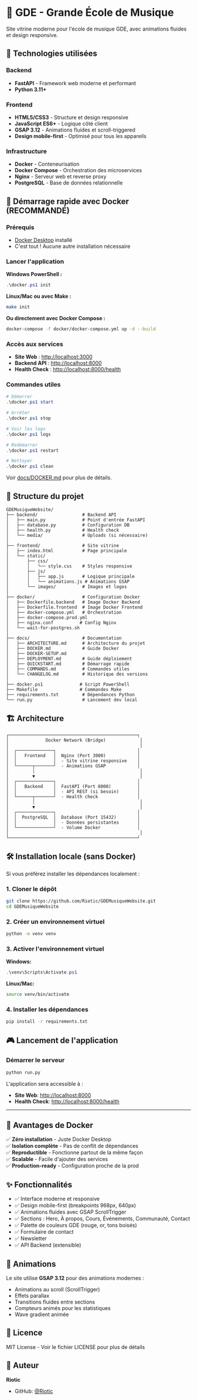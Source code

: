 # 🎵 GDE - Grande École de Musique

Site vitrine moderne pour l'école de musique GDE, avec animations fluides et design responsive.

## 🚀 Technologies utilisées

### Backend

- **FastAPI** - Framework web moderne et performant
- **Python 3.11+**

### Frontend

- **HTML5/CSS3** - Structure et design responsive
- **JavaScript ES6+** - Logique côté client
- **GSAP 3.12** - Animations fluides et scroll-triggered
- **Design mobile-first** - Optimisé pour tous les appareils

### Infrastructure

- **Docker** - Conteneurisation
- **Docker Compose** - Orchestration des microservices
- **Nginx** - Serveur web et reverse proxy
- **PostgreSQL** - Base de données relationnelle

## 🐳 Démarrage rapide avec Docker (RECOMMANDÉ)

### Prérequis
- [Docker Desktop](https://www.docker.com/products/docker-desktop/) installé
- C'est tout ! Aucune autre installation nécessaire

### Lancer l'application

**Windows PowerShell :**
```powershell
.\docker.ps1 init
```

**Linux/Mac ou avec Make :**
```bash
make init
```

**Ou directement avec Docker Compose :**
```bash
docker-compose -f docker/docker-compose.yml up -d --build
```

### Accès aux services

- **Site Web** : <http://localhost:3000>
- **Backend API** : <http://localhost:8000>
- **Health Check** : <http://localhost:8000/health>

### Commandes utiles

```powershell
# Démarrer
.\docker.ps1 start

# Arrêter
.\docker.ps1 stop

# Voir les logs
.\docker.ps1 logs

# Redémarrer
.\docker.ps1 restart

# Nettoyer
.\docker.ps1 clean
```

Voir [docs/DOCKER.md](docs/DOCKER.md) pour plus de détails.

## 📁 Structure du projet

```
GDEMusiqueWebsite/
├── backend/                 # Backend API
│   ├── main.py              # Point d'entrée FastAPI
│   ├── database.py          # Configuration DB
│   ├── health.py            # Health check
│   └── media/               # Uploads (si nécessaire)
│
├── frontend/                # Site vitrine
│   ├── index.html           # Page principale
│   └── static/
│       ├── css/
│       │   └── style.css    # Styles responsive
│       ├── js/
│       │   ├── app.js       # Logique principale
│       │   └── animations.js # Animations GSAP
│       └── images/          # Images et logos
│
├── docker/                  # Configuration Docker
│   ├── Dockerfile.backend   # Image Docker Backend
│   ├── Dockerfile.frontend  # Image Docker Frontend
│   ├── docker-compose.yml   # Orchestration
│   ├── docker-compose.prod.yml
│   ├── nginx.conf          # Config Nginx
│   └── wait-for-postgres.sh
│
├── docs/                    # Documentation
│   ├── ARCHITECTURE.md      # Architecture du projet
│   ├── DOCKER.md            # Guide Docker
│   ├── DOCKER-SETUP.md
│   ├── DEPLOYMENT.md        # Guide déploiement
│   ├── QUICKSTART.md        # Démarrage rapide
│   ├── COMMANDS.md          # Commandes utiles
│   └── CHANGELOG.md         # Historique des versions
│
├── docker.ps1              # Script PowerShell
├── Makefile                # Commandes Make
├── requirements.txt         # Dépendances Python
└── run.py                   # Lancement dev local
```

## 🏗️ Architecture

```
┌─────────────────────────────────────────────────┐
│              Docker Network (Bridge)             │
│                                                  │
│  ┌──────────────┐                               │
│  │   Frontend   │  Nginx (Port 3000)            │
│  │              │  - Site vitrine responsive    │
│  └──────┬───────┘  - Animations GSAP            │
│         │                                        │
│         ▼                                        │
│  ┌──────────────┐                               │
│  │   Backend    │  FastAPI (Port 8000)          │
│  │              │  - API REST (si besoin)       │
│  └──────┬───────┘  - Health check               │
│         │                                        │
│         ▼                                        │
│  ┌──────────────┐                               │
│  │  PostgreSQL  │  Database (Port 15432)        │
│  │              │  - Données persistantes       │
│  └──────────────┘  - Volume Docker              │
│                                                  │
└─────────────────────────────────────────────────┘
```

## 🛠️ Installation locale (sans Docker)

Si vous préférez installer les dépendances localement :

### 1. Cloner le dépôt

```bash
git clone https://github.com/Riotic/GDEMusiqueWebsite.git
cd GDEMusiqueWebsite
```

### 2. Créer un environnement virtuel

```bash
python -m venv venv
```

### 3. Activer l'environnement virtuel

**Windows:**

```powershell
.\venv\Scripts\Activate.ps1
```

**Linux/Mac:**

```bash
source venv/bin/activate
```

### 4. Installer les dépendances

```bash
pip install -r requirements.txt
```

## 🎮 Lancement de l'application

### Démarrer le serveur

```bash
python run.py
```

L'application sera accessible à :

- **Site Web**: <http://localhost:8000>
- **Health Check**: <http://localhost:8000/health>

---

## 🐳 Avantages de Docker

✅ **Zéro installation** - Juste Docker Desktop  
✅ **Isolation complète** - Pas de conflit de dépendances  
✅ **Reproductible** - Fonctionne partout de la même façon  
✅ **Scalable** - Facile d'ajouter des services  
✅ **Production-ready** - Configuration proche de la prod

## ✨ Fonctionnalités

- ✅ Interface moderne et responsive
- ✅ Design mobile-first (breakpoints 968px, 640px)
- ✅ Animations fluides avec GSAP ScrollTrigger
- ✅ Sections : Hero, À propos, Cours, Événements, Communauté, Contact
- ✅ Palette de couleurs GDE (rouge, or, tons boisés)
- ✅ Formulaire de contact
- ✅ Newsletter
- ✅ API Backend (extensible)

## 🎨 Animations

Le site utilise **GSAP 3.12** pour des animations modernes :

- Animations au scroll (ScrollTrigger)
- Effets parallax
- Transitions fluides entre sections
- Compteurs animés pour les statistiques
- Wave gradient animée

## 📄 Licence

MIT License - Voir le fichier LICENSE pour plus de détails

## 👤 Auteur

**Riotic**

- GitHub: [@Riotic](https://github.com/Riotic)